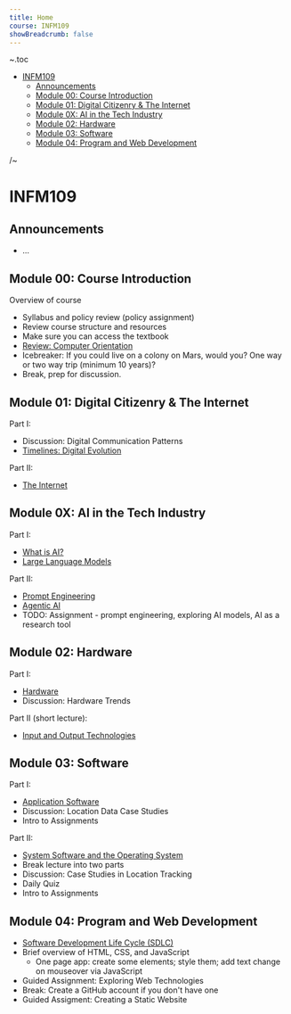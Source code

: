 ```yaml
---
title: Home
course: INFM109
showBreadcrumb: false
---
```


~.toc

- [INFM109](#infm109)
  - [Announcements](#announcements)
  - [Module 00: Course Introduction](#module-00-course-introduction)
  - [Module 01: Digital Citizenry \& The Internet](#module-01-digital-citizenry--the-internet)
  - [Module 0X: AI in the Tech Industry](#module-0x-ai-in-the-tech-industry)
  - [Module 02: Hardware](#module-02-hardware)
  - [Module 03: Software](#module-03-software)
  - [Module 04: Program and Web Development](#module-04-program-and-web-development)

/~

# INFM109

## Announcements

- ...

## Module 00: Course Introduction

Overview of course

- Syllabus and policy review (policy assignment)
- Review course structure and resources
- Make sure you can access the textbook
- [Review: Computer Orientation](../common/computer_orientation.html?course=INFM109)
- Icebreaker: If you could live on a colony on Mars, would you? One way or two way trip (minimum 10 years)?
- Break, prep for discussion.

## Module 01: Digital Citizenry & The Internet

Part I:

- Discussion: Digital Communication Patterns
- [Timelines: Digital Evolution](timelines_digital_evolution.html)

Part II:

- [The Internet](internet.html)

## Module 0X: AI in the Tech Industry

Part I:

- [What is AI?](what_is_ai.html)
- [Large Language Models](large_language_models.html)

Part II:

- [Prompt Engineering](prompt_engineering.html)
- [Agentic AI](agentic_ai.html)
- TODO: Assignment - prompt engineering, exploring AI models, AI as a research tool

## Module 02: Hardware

Part I:

- [Hardware](hardware.html)
- Discussion: Hardware Trends

Part II (short lecture):

- [Input and Output Technologies](input_output_technologies.html)

## Module 03: Software

Part I:

- [Application Software](application_software.html)
- Discussion: Location Data Case Studies
- Intro to Assignments

Part II:

- [System Software and the Operating System](system_software_operating_system.html)
- Break lecture into two parts
- Discussion: Case Studies in Location Tracking
- Daily Quiz
- Intro to Assignments

## Module 04: Program and Web Development

- [Software Development Life Cycle (SDLC)](../SDEV120/sdlc.html?course=INFM109)
- Brief overview of HTML, CSS, and JavaScript
  - One page app: create some elements; style them; add text change on mouseover via JavaScript
- Guided Assignment: Exploring Web Technologies
- Break: Create a GitHub account if you don't have one
- Guided Assigment: Creating a Static Website

<!-- ## Module 05: Information Systems

- [Types of Data](types_of_data.html)
- [Data Hierarchy and Modeling](data_hierarchy_modeling.html)
- [Database Storage](database_storage.html)
- In-class exercise: [Student Study App Software](https://github.com/mpjovanovich-IvyTechDemos/student-study-app)

## Module 06: Networking and Storage

- TODO: [Virtualization](virtualization.html)
- Virtualization: Covered in class with Azure demo and in class assignment
- [XaaS](xaas.html)
- [Networking Communication Patterns](networking_communication_patterns.html)

## Module 07: Cyber and Digital Security

- [Cyber and Digital Security](cybersecurity.html) -->

